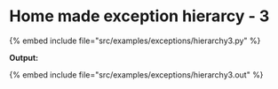 # Home made exception hierarcy - 3

{% embed include file="src/examples/exceptions/hierarchy3.py" %}

**Output:**

{% embed include file="src/examples/exceptions/hierarchy3.out" %}


